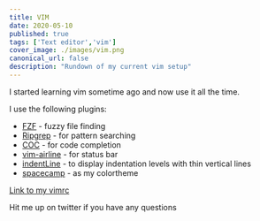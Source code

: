 ```yaml
---
title: VIM
date: 2020-05-10
published: true
tags: ['Text editor','vim']
cover_image: ./images/vim.png
canonical_url: false
description: "Rundown of my current vim setup"
---
```


I started learning vim sometime ago and now use it all the time.

I use the following plugins:
* [FZF](https://github.com/junegunn/fzf) - fuzzy file finding
* [Ripgrep](https://github.com/BurntSushi/ripgrep) - for pattern searching
* [COC](https://github.com/neoclide/coc.nvim) - for code completion
* [vim-airline](https://github.com/vim-airline/vim-airline) - for status bar
* [indentLine](https://github.com/Yggdroot/indentLine) - to display indentation levels with thin vertical lines
* [spacecamp](https://github.com/jaredgorski/SpaceCamp) - as my colortheme

[Link to my vimrc](https://gist.github.com/RakshithNM/1c2cc665130c134beb6ce7ec4fcff271)

Hit me up on twitter if you have any questions

